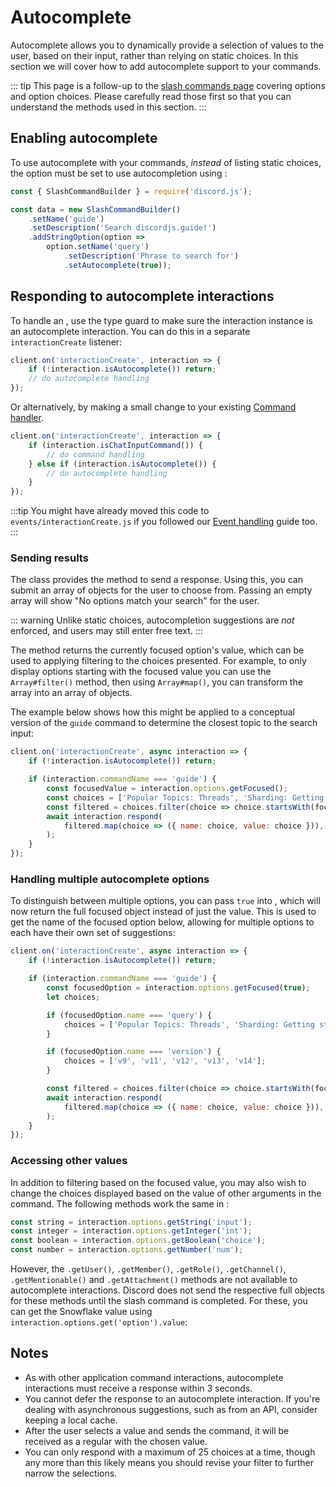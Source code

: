 # Autocomplete

Autocomplete allows you to dynamically provide a selection of values to the user, based on their input, rather than relying on static choices. In this section we will cover how to add autocomplete support to your commands.

::: tip
This page is a follow-up to the [slash commands page](/slash-commands/advanced-creation.md) covering options and option choices. Please carefully read those first so that you can understand the methods used in this section.
:::

## Enabling autocomplete

To use autocomplete with your commands, *instead* of listing static choices, the option must be set to use autocompletion using <DocsLink section="builders" path="class/SlashCommandStringOption?scrollTo=setAutocomplete" type="method" />:

```js {9}
const { SlashCommandBuilder } = require('discord.js');

const data = new SlashCommandBuilder()
	.setName('guide')
	.setDescription('Search discordjs.guide!')
	.addStringOption(option =>
		option.setName('query')
			.setDescription('Phrase to search for')
			.setAutocomplete(true));
```

## Responding to autocomplete interactions

To handle an <DocsLink path="class/AutocompleteInteraction"/>, use the <DocsLink path="class/BaseInteraction?scrollTo=isAutocomplete"/> type guard to make sure the interaction instance is an autocomplete interaction. You can do this in a separate `interactionCreate` listener:

<!-- eslint-skip -->

```js {1,4}
client.on('interactionCreate', interaction => {
	if (!interaction.isAutocomplete()) return;
	// do autocomplete handling
});
```

Or alternatively, by making a small change to your existing [Command handler](/creating-your-bot/command-handling.md).

```js {2-6}
client.on('interactionCreate', interaction => {
	if (interaction.isChatInputCommand()) {
		// do command handling
	} else if (interaction.isAutocomplete()) {
		// do autocomplete handling
	}
});
```

:::tip
You might have already moved this code to `events/interactionCreate.js` if you followed our [Event handling](/creating-your-bot/event-handling.md) guide too.
:::

### Sending results

The <DocsLink path="class/AutocompleteInteraction"/> class provides the <DocsLink path="class/AutocompleteInteraction?scrollTo=respond"/> method to send a response. Using this, you can submit an array of <DocsLink path="typedef/ApplicationCommandOptionChoiceData" /> objects for the user to choose from. Passing an empty array will show "No options match your search" for the user.

::: warning
Unlike static choices, autocompletion suggestions are *not* enforced, and users may still enter free text.
:::

The <DocsLink path="class/CommandInteractionOptionResolver?scrollTo=getFocused" /> method returns the currently focused option's value, which can be used to applying filtering to the choices presented. For example, to only display options starting with the focused value you can use the `Array#filter()` method, then using `Array#map()`, you can transform the array into an array of <DocsLink path="typedef/ApplicationCommandOptionChoiceData" /> objects.

The example below shows how this might be applied to a conceptual version of the `guide` command to determine the closest topic to the search input:

```js {4-11}
client.on('interactionCreate', async interaction => {
	if (!interaction.isAutocomplete()) return;

	if (interaction.commandName === 'guide') {
		const focusedValue = interaction.options.getFocused();
		const choices = ['Popular Topics: Threads', 'Sharding: Getting started', 'Library: Voice Connections', 'Interactions: Replying to slash commands', 'Popular Topics: Embed preview'];
		const filtered = choices.filter(choice => choice.startsWith(focusedValue));
		await interaction.respond(
			filtered.map(choice => ({ name: choice, value: choice })),
		);
	}
});
```

### Handling multiple autocomplete options

To distinguish between multiple options, you can pass `true` into <DocsLink path="class/CommandInteractionOptionResolver?scrollTo=getFocused"/>, which will now return the full focused object instead of just the value. This is used to get the name of the focused option below, allowing for multiple options to each have their own set of suggestions:

```js {5-6,8-10,12-14,16}
client.on('interactionCreate', async interaction => {
	if (!interaction.isAutocomplete()) return;

	if (interaction.commandName === 'guide') {
		const focusedOption = interaction.options.getFocused(true);
		let choices;

		if (focusedOption.name === 'query') {
			choices = ['Popular Topics: Threads', 'Sharding: Getting started', 'Library: Voice Connections', 'Interactions: Replying to slash commands', 'Popular Topics: Embed preview'];
		}

		if (focusedOption.name === 'version') {
			choices = ['v9', 'v11', 'v12', 'v13', 'v14'];
		}

		const filtered = choices.filter(choice => choice.startsWith(focusedOption.value));
		await interaction.respond(
			filtered.map(choice => ({ name: choice, value: choice })),
		);
	}
});
```

### Accessing other values

In addition to filtering based on the focused value, you may also wish to change the choices displayed based on the value of other arguments in the command. The following methods work the same in <DocsLink path="class/AutocompleteInteraction"/>:

```js
const string = interaction.options.getString('input');
const integer = interaction.options.getInteger('int');
const boolean = interaction.options.getBoolean('choice');
const number = interaction.options.getNumber('num');
```

However, the `.getUser()`, `.getMember()`, `.getRole()`, `.getChannel()`, `.getMentionable()` and `.getAttachment()` methods are not available to autocomplete interactions. Discord does not send the respective full objects for these methods until the slash command is completed. For these, you can get the Snowflake value using `interaction.options.get('option').value`:

## Notes

- As with other application command interactions, autocomplete interactions must receive a response within 3 seconds. 
- You cannot defer the response to an autocomplete interaction. If you're dealing with asynchronous suggestions, such as from an API, consider keeping a local cache.
- After the user selects a value and sends the command, it will be received as a regular <DocsLink path="class/ChatInputCommandInteraction"/> with the chosen value.
- You can only respond with a maximum of 25 choices at a time, though any more than this likely means you should revise your filter to further narrow the selections.
